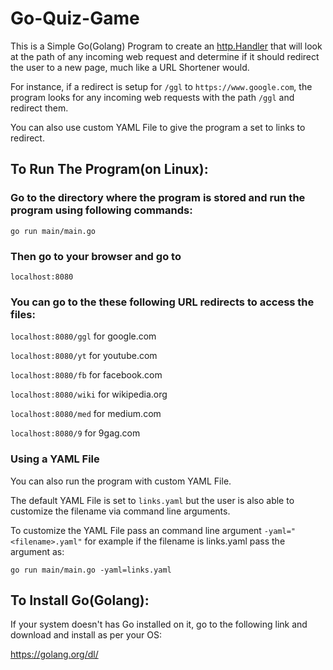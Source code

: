 # Go-Quiz-Game

This is a Simple Go(Golang) Program to create an [http.Handler](https://golang.org/pkg/net/http/#Handler) that will look at the path of any incoming web request and determine if it should redirect the user to a new page, much like a URL Shortener would.

For instance, if a redirect is setup for `/ggl` to `https://www.google.com`, the program looks for any incoming web requests with the path `/ggl` and redirect them.

You can also use custom YAML File to give the program a set to links to redirect.


## To Run The Program(on Linux):

### Go to the directory where the program is stored and run the program using following commands:

```go run main/main.go```

### Then go to your browser and go to

```localhost:8080```


### You can go to the these following URL redirects to access the files:

```localhost:8080/ggl``` for google.com

```localhost:8080/yt``` for youtube.com

```localhost:8080/fb``` for facebook.com

```localhost:8080/wiki``` for wikipedia.org

```localhost:8080/med``` for medium.com

```localhost:8080/9``` for 9gag.com



### Using a YAML File

You can also run the program with custom YAML File.

The default YAML File is set to `links.yaml` but the user is also able to customize the filename via command line arguments.

To customize the YAML File pass an command line argument `-yaml="<filename>.yaml"` for example if the filename is links.yaml pass the argument as: 

```go run main/main.go -yaml=links.yaml```

## To Install Go(Golang):

If your system doesn't has Go installed on it, go to the following link and download and install as per your OS:

https://golang.org/dl/
